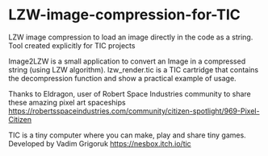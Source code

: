 # LZW-image-compression-for-TIC
LZW image compression to load an image directly in the code as a string. Tool created explicitly for TIC projects

Image2LZW is a small application to convert an Image in a compressed string (using LZW algorithm).
lzw_render.tic is a TIC cartridge that contains the decompression function and show a practical example of usage.

Thanks to Eldragon, user of Robert Space Industries community to share these amazing pixel art spaceships
https://robertsspaceindustries.com/community/citizen-spotlight/969-Pixel-Citizen

TIC is a tiny computer where you can make, play and share tiny games. Developed by Vadim Grigoruk
https://nesbox.itch.io/tic
